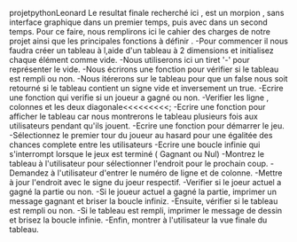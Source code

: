  projetpythonLeonard
Le resultat finale recherché ici , est un morpion , sans interface graphique dans un premier temps, puis avec dans un second temps.
Pour ce faire, nous remplirons ici le cahier des charges de notre projet ainsi que les principales fonctions à définir .
-Pour commencer il nous faudra créer un tableau à l,aide d'un tableau à 2 dimensions et initialisez chaque élément comme vide.
  -Nous utiliserons ici un tiret '-' pour représenter le vide.
  -Nous écrirons une fonction pour vérifier si le tableau est rempli ou non.
  -Nous itérerons sur le tableau pour que un false nous soit retourné si le tableau contient un signe vide et inversement un true.
-Ecrire une fonction qui verifie si un joueur a gagné ou non.
-Verifier les ligne , colonnes et les deux diagonale<<<<<<<<<;
-Ecrire une fonction pour afficher le tableau car nous montrerons le tableau plusieurs fois aux utilisateurs pendant qu'ils jouent.
-Ecrire une fonction pour démarrer le jeu.
-Sélectionnez le premier tour du joueur au hasard pour une égalitée des chances complete entre les utilisateurs
-Ecrire une boucle infinie qui s'interrompt lorsque le jeux est terminé ( Gagnant ou Nul)
-Montrez le tableau à l'utilisateur pour sélectionner l'endroit pour le prochain coup.
-Demandez à l'utilisateur d'entrer le numéro de ligne et de colonne.
-Mettre à jour l'endroit avec le signe du joeur respectif.
-Verifier si le joeur actuel a gagné la partie ou non.
-Si le joueur actuel a gagné la partie, imprimer un message gagnant et briser la boucle infiniz.
-Ensuite, vérifier si le tableau est  rempli ou non.
-Si le tableau est rempli, imprimer le message de dessin et brisez la boucle infinie.
-Enfin, montrer  à l'utilisateur la vue finale du tableau.


